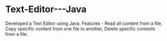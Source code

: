 # Text-Editor---Java
Developed a Text Editor using Java. Features - Read all content from a file, Copy specific content from one file to another, Delete specific contents from a file.
